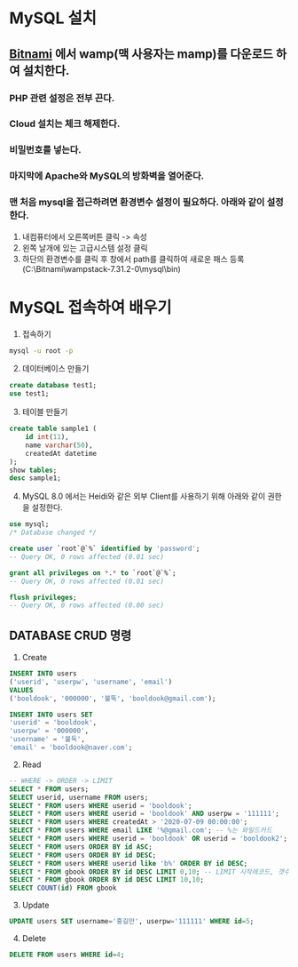 # MySQL 설치
## [Bitnami](https://bitnami.com) 에서 wamp(맥 사용자는 mamp)를 다운로드 하여 설치한다.
### PHP 관련 설정은 전부 끈다. 
### Cloud 설치는 체크 해제한다.
### 비밀번호를 넣는다.
### 마지막에 Apache와 MySQL의 방화벽을 열어준다.
### 맨 처음 mysql을 접근하려면 환경변수 설정이 필요하다. 아래와 같이 설정한다.
1. 내컴퓨터에서 오른쪽버튼 클릭 -> 속성
2. 왼쪽 날개에 있는 고급시스템 설정 클릭
3. 하단의 환경변수를 클릭 후 창에서 path를 클릭하여 새로운 패스 등록 (C:\Bitnami\wampstack-7.31.2-0\mysql\bin)

# MySQL 접속하여 배우기
1. 접속하기
```bash
mysql -u root -p
```
2. 데이터베이스 만들기
```sql
create database test1;
use test1;
```
3. 테이블 만들기
```sql
create table sample1 (
	id int(11),
	name varchar(50),
	createdAt datetime
);
show tables;
desc sample1;
```

4. MySQL 8.0 에서는 Heidi와 같은 외부 Client를 사용하기 위해 아래와 같이 권한을 설정한다.
```sql
use mysql;
/* Database changed */

create user `root`@`%` identified by 'password';
-- Query OK, 0 rows affected (0.01 sec)

grant all privileges on *.* to `root`@`%`;
-- Query OK, 0 rows affected (0.01 sec)

flush privileges;
-- Query OK, 0 rows affected (0.00 sec)
```

## DATABASE CRUD 명령
1. Create
```sql
INSERT INTO users 
('userid', 'userpw', 'username', 'email') 
VALUES 
('booldook', '000000', '불뚝', 'booldook@gmail.com');

INSERT INTO users SET 
'userid' = 'booldook', 
'userpw' = '000000', 
'username' = '불둑', 
'email' = 'booldook@naver.com';
```

2. Read
```sql
-- WHERE -> ORDER -> LIMIT
SELECT * FROM users;
SELECT userid, username FROM users;
SELECT * FROM users WHERE userid = 'booldook';
SELECT * FROM users WHERE userid = 'booldook' AND userpw = '111111';
SELECT * FROM users WHERE createdAt > '2020-07-09 00:00:00';
SELECT * FROM users WHERE email LIKE '%@gmail.com'; -- %는 와일드카드
SELECT * FROM users WHERE userid = 'booldook' OR userid = 'booldook2';
SELECT * FROM users ORDER BY id ASC;
SELECT * FROM users ORDER BY id DESC;
SELECT * FROM users WHERE userid like 'b%' ORDER BY id DESC;
SELECT * FROM gbook ORDER BY id DESC LIMIT 0,10; -- LIMIT 시작레코드, 갯수
SELECT * FROM gbook ORDER BY id DESC LIMIT 10,10;
SELECT COUNT(id) FROM gbook 
```

3. Update
```sql
UPDATE users SET username='홍길만', userpw='111111' WHERE id=5;
```

4. Delete
```sql
DELETE FROM users WHERE id=4;
```